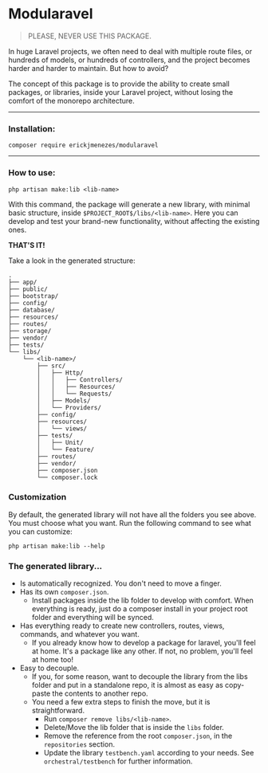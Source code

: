 # Modularavel

> PLEASE, NEVER USE THIS PACKAGE.

In huge Laravel projects, we often need to deal with multiple route files, or hundreds of models, or hundreds of controllers, and the project becomes harder and harder to maintain. But how to avoid?

The concept of this package is to provide the ability to create small packages, or libraries, inside your Laravel project, without losing the comfort of the monorepo architecture.

<hr>

### Installation:
```shell
composer require erickjmenezes/modularavel
```

<hr>

### How to use:
```shell
php artisan make:lib <lib-name>
```
With this command, the package will generate a new library,
with minimal basic structure, inside `$PROJECT_ROOT$/libs/<lib-name>`.
Here you can develop and test your brand-new functionality, without affecting the existing ones.

**THAT'S IT!**

Take a look in the generated structure:
```
.
├── app/
├── public/
├── bootstrap/
├── config/
├── database/
├── resources/
├── routes/
├── storage/
├── vendor/
├── tests/
└── libs/
    └── <lib-name>/
        ├── src/
        │   ├── Http/
        │   │   ├── Controllers/
        │   │   ├── Resources/
        │   │   └── Requests/
        │   ├── Models/
        │   └── Providers/
        ├── config/
        ├── resources/
        │   └── views/
        ├── tests/
        │   ├── Unit/
        │   └── Feature/
        ├── routes/
        ├── vendor/
        ├── composer.json
        └── composer.lock
```

### Customization

By default, the generated library will not have all the folders you see above.
You must choose what you want.
Run the following command to see what you can customize:
```shell
php artisan make:lib --help
```

### The generated library...
- Is automatically recognized. You don't need to move a finger. 
- Has its own `composer.json`.
  - Install packages inside the lib folder to develop with comfort. When everything is ready, just do a composer install in your project root folder and everything will be synced.
- Has everything ready to create new controllers, routes, views, commands, and whatever you want.
  - If you already know how to develop a package for laravel, you'll feel at home. It's a package like any other. If not, no problem, you'll feel at home too!
- Easy to decouple.
  - If you, for some reason, want to decouple the library from the libs folder and put in a standalone repo, it is almost as easy as copy-paste the contents to another repo.
  - You need a few extra steps to finish the move, but it is straightforward.
    - Run `composer remove libs/<lib-name>`.
    - Delete/Move the lib folder that is inside the `libs` folder.
    - Remove the reference from the root `composer.json`, in the `repositories` section.
    - Update the library `testbench.yaml` according to your needs. See `orchestral/testbench` for further information.
    
